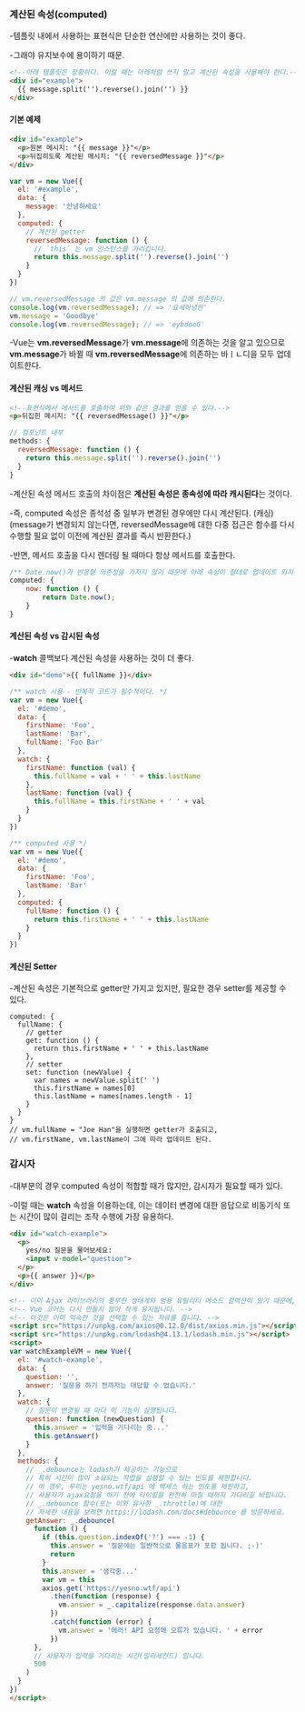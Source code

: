 ### 계산된 속성(computed)

-템플릿 내에서 사용하는 표현식은 단순한 연산에만 사용하는 것이 좋다.

-그래야 유지보수에 용이하기 때문.
```html
<!--아래 템플릿은 장황하다. 이럴 때는 아래처럼 쓰지 말고 계산된 속성을 사용해야 한다.-->
<div id="example">
  {{ message.split('').reverse().join('') }}
</div>
```
#### 기본 예제

```html
<div id="example">
  <p>원본 메시지: "{{ message }}"</p>
  <p>뒤집히도록 계산된 메시지: "{{ reversedMessage }}"</p>
</div>
```
```javascript 1.8
var vm = new Vue({
  el: '#example',
  data: {
    message: '안녕하세요'
  },
  computed: {
    // 계산된 getter
    reversedMessage: function () {
      // `this` 는 vm 인스턴스를 가리킵니다.
      return this.message.split('').reverse().join('')
    }
  }
})

// vm.reversedMessage 의 값은 vm.message 의 값에 의존한다.
console.log(vm.reversedMessage); // => '요세하녕안'
vm.message = 'Goodbye'
console.log(vm.reversedMessage); // => 'eybdooG'
```
-Vue는 **vm.reversedMessage**가 **vm.message**에 의존하는 것을 알고 있으므로 **vm.message**가 바뀔 때 **vm.reversedMessage**에 의존하는 바ㅣㄴ디을 모두 업데이트한다.

#### 계산된 캐싱 vs 메서드
```html
<!--표현식에서 메서드를 호출하여 위와 같은 결과를 얻을 수 있다.-->
<p>뒤집힌 메시지: "{{ reversedMessage() }}"</p>
```
```javascript 1.8
// 컴포넌트 내부
methods: {
  reversedMessage: function () {
    return this.message.split('').reverse().join('')
  }
}
```
-계산된 속성 메서드 호출의 차이점은 **계산된 속성은 종속성에 따라 캐시된다**는 것이다.

-즉, computed 속성은 종석성 중 일부가 변경된 경우에만 다시 계산된다. (캐싱)
(message가 변경되지 않는다면, reversedMessage에 대한 다중 접근은 함수를 다시 수행할 필요 없이 이전에 계산된 결과를 즉시 반환한다.)

-반면, 메서드 호출을 다시 렌더링 될 때마다 항상 메서드를 호출한다.

```javascript 1.8
/** Date.now()가 반응형 의존성을 가지지 않기 때문에 아래 속성이 절대로 업데이트 되지 않는다. */
computed: {
    now: function () {
        return Date.now();
    }
}
```
#### 계산된 속성 vs 감시된 속성

-**watch** 콜백보다 계산된 속성을 사용하는 것이 더 좋다.
```html
<div id="demo">{{ fullName }}</div>
```
```javascript 1.8
/** watch 사용 - 반복적 코드가 필수적이다. */
var vm = new Vue({
  el: '#demo',
  data: {
    firstName: 'Foo',
    lastName: 'Bar',
    fullName: 'Foo Bar'
  },
  watch: {
    firstName: function (val) {
      this.fullName = val + ' ' + this.lastName
    },
    lastName: function (val) {
      this.fullName = this.firstName + ' ' + val
    }
  }
})
```
```javascript 1.8
/** computed 사용 */
var vm = new Vue({
  el: '#demo',
  data: {
    firstName: 'Foo',
    lastName: 'Bar'
  },
  computed: {
    fullName: function () {
      return this.firstName + ' ' + this.lastName
    }
  }
})
```
#### 계산된 Setter
-계산된 속성은 기본적으로 getter만 가지고 있지만, 필요한 경우 setter를 제공할 수 있다.
```vuejs
computed: {
  fullName: {
    // getter
    get: function () {
      return this.firstName + ' ' + this.lastName
    },
    // setter
    set: function (newValue) {
      var names = newValue.split(' ')
      this.firstName = names[0]
      this.lastName = names[names.length - 1]
    }
  }
}
// vm.fullName = "Joe Han"을 실행하면 getter가 호출되고,
// vm.firstName, vm.lastName이 그에 따라 업데이트 된다.
```
### 감시자
-대부분의 경우 computed 속성이 적합할 때가 많지만, 감시자가 필요할 때가 있다.

-이럴 때는 **watch** 속성을 이용하는데, 이는 데이터 변경에 대한 응답으로 비동기식 또는 시간이 많이 걸리는 조작 수행에 가장 유용하다.

```html
<div id="watch-example">
  <p>
    yes/no 질문을 물어보세요:
    <input v-model="question">
  </p>
  <p>{{ answer }}</p>
</div>
```
```html
<!-- 이미 Ajax 라이브러리의 풍부한 생태계와 범용 유틸리티 메소드 컬렉션이 있기 때문에, -->
<!-- Vue 코어는 다시 만들지 않아 작게 유지됩니다. -->
<!-- 이것은 이미 익숙한 것을 선택할 수 있는 자유를 줍니다. -->
<script src="https://unpkg.com/axios@0.12.0/dist/axios.min.js"></script>
<script src="https://unpkg.com/lodash@4.13.1/lodash.min.js"></script>
<script>
var watchExampleVM = new Vue({
  el: '#watch-example',
  data: {
    question: '',
    answer: '질문을 하기 전까지는 대답할 수 없습니다.'
  },
  watch: {
    // 질문이 변경될 때 마다 이 기능이 실행됩니다.
    question: function (newQuestion) {
      this.answer = '입력을 기다리는 중...'
      this.getAnswer()
    }
  },
  methods: {
    // _.debounce는 lodash가 제공하는 기능으로
    // 특히 시간이 많이 소요되는 작업을 실행할 수 있는 빈도를 제한합니다.
    // 이 경우, 우리는 yesno.wtf/api 에 액세스 하는 빈도를 제한하고,
    // 사용자가 ajax요청을 하기 전에 타이핑을 완전히 마칠 때까지 기다리길 바랍니다.
    // _.debounce 함수(또는 이와 유사한 _.throttle)에 대한
    // 자세한 내용을 보려면 https://lodash.com/docs#debounce 를 방문하세요.
    getAnswer: _.debounce(
      function () {
        if (this.question.indexOf('?') === -1) {
          this.answer = '질문에는 일반적으로 물음표가 포함 됩니다. ;-)'
          return
        }
        this.answer = '생각중...'
        var vm = this
        axios.get('https://yesno.wtf/api')
          .then(function (response) {
            vm.answer = _.capitalize(response.data.answer)
          })
          .catch(function (error) {
            vm.answer = '에러! API 요청에 오류가 있습니다. ' + error
          })
      },
      // 사용자가 입력을 기다리는 시간(밀리세컨드) 입니다.
      500
    )
  }
})
</script>
```
